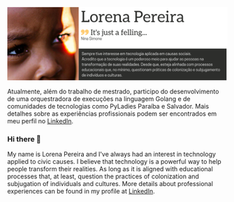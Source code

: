 <img src="img/sobre.png">


Atualmente, além do trabalho de mestrado, participo do desenvolvimento de uma orquestradora de 
execuções na linguagem Golang e de comunidades de tecnologias como PyLadies Paraíba e Salvador. 
Mais detalhes sobre as experiências profissionais podem ser encontrados em meu perfil no [LinkedIn](www.linkedin.com/in/lorenaps).


### Hi there 👋

My name is Lorena Pereira and I've always had an interest in technology applied to civic causes. 
I believe that technology is a powerful way to help people transform their realities. As long as it 
is aligned with educational processes that, at least, question the practices of colonization and 
subjugation of individuals and cultures. 
More details about professional experiences can be found in my profile at [LinkedIn](www.linkedin.com/in/lorenaps).
